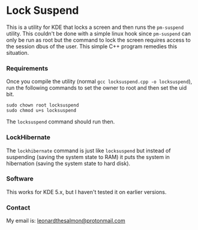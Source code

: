 
# Lock Suspend

This is a utility for KDE that locks a screen and then runs the `pm-suspend` utility. This couldn't be done with a simple linux hook since `pm-suspend` can only be run as root but the command to lock the screen requires access to the session dbus of the user. This simple C++ program remedies this situation.

### Requirements 

Once you compile the utility (normal `gcc locksuspend.cpp -o locksuspend`), run the following commands to set the owner to root and then set the uid bit.

```
sudo chown root locksuspend
sudo chmod u+s locksuspend
```

The `locksuspend` command should run then.

### LockHibernate 

The `lockhibernate` command is just like `locksuspend` but instead of suspending (saving the system state to RAM) it puts the system in hibernation (saving the system state to hard disk).

### Software

This works for KDE 5.x, but I haven't tested it on earlier versions.

### Contact

My email is: leonardthesalmon@protonmail.com
